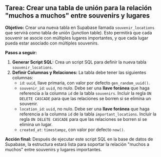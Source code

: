 ## Tarea: Crear una tabla de unión para la relación "muchos a muchos" entre souvenirs y lugares

**Objetivo:** Crear una nueva tabla en Supabase llamada `souvenir_locations` que servirá como tabla de unión (junction table). Esto permitirá que cada souvenir se asocie con múltiples lugares importantes, y que cada lugar pueda estar asociado con múltiples souvenirs.

**Pasos a seguir:**

1.  **Generar Script SQL:** Crea un script SQL para definir la nueva tabla `souvenir_locations`.
2.  **Definir Columnas y Relaciones:** La tabla debe tener las siguientes columnas:
    * `id`: `uuid`, llave primaria, con valor por defecto `gen_random_uuid()`.
    * `souvenir_id`: `uuid`, no nulo. Debe ser una **llave foránea** que haga referencia a la columna `id` de la tabla `souvenirs`. Incluir la regla `ON DELETE CASCADE` para que las relaciones se borren si se elimina un souvenir.
    * `location_id`: `uuid`, no nulo. Debe ser una **llave foránea** que haga referencia a la columna `id` de la tabla `important_locations`. Incluir la regla `ON DELETE CASCADE` para que las relaciones se borren si se elimina un lugar.
    * `created_at`: `timestampz`, con valor por defecto `now()`.

**Acción final:** Después de ejecutar este script SQL en la base de datos de Supabase, la estructura estará lista para soportar la relación "muchos a muchos" entre souvenirs y lugares importantes.